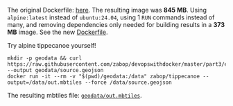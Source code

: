 The original Dockerfile: [here](https://github.com/zabop/devopswithdocker/blob/master/part1/exercise1.15/Dockerfile).
The resulting image was **845 MB**. Using `alpine:latest` instead of `ubuntu:24.04`, using 1 `RUN` commands instead of many, and removing dependencies only needed for building results in a **373 MB** image. See the new [Dockerfile](https://github.com/zabop/devopswithdocker/blob/master/part3/ex10/Dockerfile).

Try alpine tippecanoe yourself!

    mkdir -p geodata && curl https://raw.githubusercontent.com/zabop/devopswithdocker/master/part3/ex10/geodata/source.geojson --output geodata/source.geojson
    docker run -it --rm -v "$(pwd)/geodata:/data" zabop/tippecanoe --output=/data/out.mbtiles --force /data/source.geojson

The resulting mbtiles file: [`geodata/out.mbtiles`](https://github.com/zabop/devopswithdocker/blob/master/part3/ex10/geodata/out.mbtiles).
